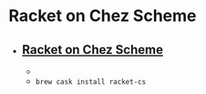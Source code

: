 # Racket on Chez Scheme
- [Racket on Chez Scheme](https://racket-lang.org/)
  - 
  - 
  - `brew cask install racket-cs`
